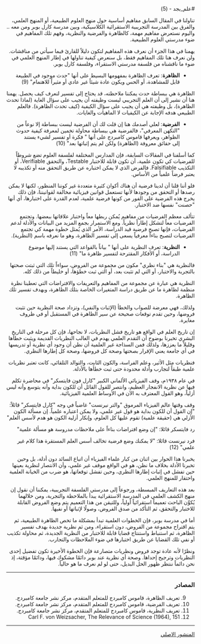 <div dir="rtl">

#علم_بجد - (5)

تناولنا في المقال السابق مفاهيم أساسية حول منهج العلوم الطبيعية، أو المنهج العلمي، والفرق بين المدرسة التجريبية الاستقرائية الكلاسيكية، وبين مدرسة كارل بوبر ومن معه .. واليوم نستعرض مفاهيم مهمة، كالظاهرة والفرضية والنظرية، وفهم تلك المفاهيم في ضوء مدرستي العلوم الطبيعية.

يهمنا في هذا الجزء أن نعرف هذه المفاهيم لتكون دليلاً للقارئ فيما سيأتي من مناقشات. ولن نعرف هنا تلك المفاهيم فقط، بل سنعرض كيفية تناولها في إطار المنهج العلمي في ضوء ما ناقشناه من فلسفة مدرستي الاستقراء، وفلسفة كارل بوبر.

* **الظاهرة**:
تعرف الظاهرة بمفهومها البسيط على أنها "حدث موجود في الطبيعة قابل للمشاهدة، أو الحس ويكون عادة شيئاً غير عادي أو مثيراً للاهتمام" (9)

الظاهرة هي ببساطة حدث يمكننا ملاحظته، قد يحتاج إلى تفسير لنعرف كيف يحصل. يهمنا هنا أن نشير إلى أن العلم التجريبي ليست وظيفته أن يجيب على سؤال الغاية (لماذا تحدث الظاهرة)، بل وظيفته هي أن يجيب على سؤال الكيفية (كيف تحدث الظاهرة). فالعلم الطبيعي هدفه الإجابة عن الكيفيات لا الماهيات والغايات.

* **الفرضية**:
لعلي أصدمك هنا إن قلت لك أن الفرضية ليست ببساطة إلا نوعاً من "التكهن المعرفي"، فالفرضية هي ببساطة محاولة تخمين لمعرفة كيفية حدوث الظواهر، ويعرفها قاموس كامبردج على أنها " فكرة أو تفسير لشيء يستند إلى حقائق معروفة (الظاهرة) ولكن لم يتم إثباتها بعد" (10)

كما أسلفنا في المقالات السابقة، فإن المدارس المختلفة لفلسفة العلوم تضع شروطاً للفرضيات كي تكون علمية، أن تكون قابلة للاختبار Testable، والتحقق Verifiable، أو التكذيب Falsifiable. فالفرض الذي لا يمكن اختباره عن طريق التحقق منه أو تكذيبه لا يعتبر فرضاً علمياً من الأساس.

فلو أننا قلنا أن لدينا فرضية أن هناك أكوان كثيرة متعددة غير كوننا المنظور، لكنها لا يمكن رصدها أو التحقق من وجودها لأنها تستعمل قوانين فيزيائية مخالفة لقوانيننا، فإن ذلك يخرج هذه الفرضية على الفور من كونها فرضية علمية، لعدم القدرة على اختبارها، أي أنها "حصنت" نفسها ضد الاختبار.

تتألف معظم الفرضيات من مفاهيم يُمكن ربطها معاً واختبار علاقاتها ببعضها. وتجتمع الفرضيات معاً لتشكل إطاراً نظرياً. ومع الاستمرار بجمع المزيد من البيانات والأدلة لدعم الفرضيات، فإنها تصبح فرضية قيد الدراسة، الأمر الذي يُمثل خطوة مهمة كي تجتمع الفرضيات لتصبح بناءاً معرفياً يسعى إلى تفسير الظاهرة، وهو ما نعرفه باسم (النظرية).

* **النظرية**:
تعرف النظرية على أنها " بياناً بالقواعد التي يستند إليها موضوع الدراسة، أو الأفكار المقترحة لتفسير ظاهرة ما" (11)

فالنظرية هي "بناء نظري" مكون من مجموعة من الفروض، سواءاً تلك التي ثبتت صحتها بالتجربة والاختبار، أو التي لم تثبت بعد، أو التي ثبت خطؤها، أو خليطاً من ذلك كله.

النظرية هي عبارة عن مجموعة من المفاهيم والتعريفات والافتراضات التي تعطينا نظرة منظمة لظاهرة ما عن طريق دراسة المتغيرات الخاصة بتلك الظاهرة، وبهدف تفسير تلك الظاهرة.

ولذلك، فهي معرضة للصواب والخطأ (الإثبات والنفي)، وتزداد صحة النظرية حين تثبت فروضها، وحين تقدم توقعات صحيحة عن سير الظاهرة في المستقبل أو في ظروف مغايرة.

إن تاريخ العلم في الواقع هو تاريخ فشل النظريات، لا نجاحها، فإن كل مرحلة في التاريخ البشري تخبرنا بوضوح أن التقدم العلمي يهدم في الغالب النظريات القديمة ويثبت خطأها وقليلاً ما يعززها، ولذلك فمن السذاجة غير العلمية أن نظن أن وجود أي نظرية أو تدريسها في أي جامعة يعني الإقرار بصحتها وصحة كل فروضها، وصحة كل إطارها النظري.

فنظريات مثل الأثير، وعلم الفراسة، والكون الثابت، والتوالد التلقائي، كانت تعتبر نظريات علمية طبقاً لتجارب وأدلة محدودة حتى ثبت خطأها بالأدلة.

في عام ١٩٣٨م، وقف الفيزيائي الألماني الكبير "كارل فون فايتسكر" في محاضرة تكلم فيها عن نظرية الانفجار العظيم، وانتصر للقول القائل أن للكون بداية وأنه يتوسع وأنه ليس أزلياً، وهو القول المعترف به الآن في الأوساط العلمية الفيزيائية.

وقف وقتها عالم الفيزياء المرموق "والتر نيرنست" غاضباً في وجه "كارل فايتسكر" قائلاً: "إن القول أن للكون بداية هو قول غير علمي، ولا يمكن اعتباره علمياً. إن مسألة الكون الأزلي هي (حقيقة علمية) تقوم عليها كل العلوم، وإنكار أزلية الكون هو هدم لأسس العلم"

رد فايتسكر قائلا: "إن وضع افتراضات بناءاً على ملاحظات مدروسة هو مسألة علمية"

فرد نيرنست قائلا: "لا يمكنك وضع فرضية تخالف أسس العلم المستقرة هذا كلام غير علمي" (12)

يخبرنا هذا الحوار بين اثنان من كبار علماء الفيزياء أن اتباع السائد دون أدلة، بل وحين تخبرنا الأدلة بخلاف ما نظن، هو في الواقع موقف غير علمي، وأن الانتصار لنظرية بعينها حين تفشل في إثبات إطارها النظري، وحين تفشل توقعاتها، هو ضرب من الخيانة العلمية واحتقار للمنهج العلمي.

بعد هذه التعاريف المبسطة، ورجوعاً إلى مدرستي الفلسفة التجريبية، يمكننا أن نقول إن منهج الكشف العلمي في المدرسة الاستقرائية يبدأ بالملاحظة والتجربة، ومن خلالهما يُكوِّن الباحث تعميماً استقرائياً أولياً، وللتيقن من هذا التعميم يتم وضع الفروض القابلة للاختبار والتحقق، ثم التأكد من صدق الفروض، وصولًا لإثباتها أو نفيها.

أما في مدرسة بوبر، فإن الخطوات العلمية تبدأ بمشكلة ما تخص الظاهرة الطبيعية، ثم يتم اقتراح مجموعة من الفروض، دون استقراء، ومن ثم نظرية جديدة بهدف تفسير الظاهرة، ثم استنباط واستنتاج قضايا قابلة للاختبار من النظرية الجديدة، ثم محاولة تكذيب أو نفي تلك القضايا عن طريق اختبارها في ضوء الملاحظات والتجارب.

ونظرًا لأنه عادة توجد فروض ونظريات متصارعة فإن الخطوة الأخيرة تكون تفضيل إحدى النظريات وترجيح إحداها. وصحة أي نظرية عند بوبر دائمًا مشكوك فيها، ودائمًا مؤقتة، إذ نحن دائماً ننتظر ظهور الحل البديل، حتى لو لم نعرف ما هو حالياً.

***

### المصادر

9) تعريف الظاهرة، قاموس كامبردج للمتعلم المتقدم، مركز نشر جامعة كامبردج.
10) تعريف الفرضية، قاموس كامبردج للمتعلم المتقدم، مركز نشر جامعة كامبردج.
11) تعريف النظرية، قاموس كامبردج للمتعلم المتقدم، مركز نشر جامعة كامبردج.
12) Carl F. von Weizsacher, The Relevance of Science (1964), 151

***

[المنشور الاصلي](https://www.facebook.com/akotbfb/posts/3075858482642305)

</div>